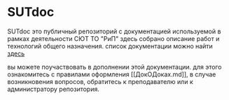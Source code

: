 # SUTdoc

SUTdoc это публичный репозиторий с документацией используемой в рамках деятельности СЮТ ТО "РиП"
здесь собрано описание работ и технологий общего назначения. список документации можно найти [здесь](read-the-doc.md)

вы можете поучаствовать в дополнении этой документации.
для этого ознакомитесь с правилами оформления [[ДокОДоках.md]], в случае возникновения вопросов, обратитесь к преподавателю или к администратору репозитория.